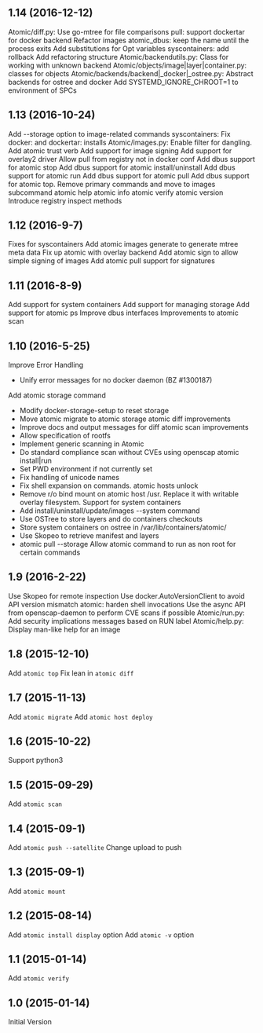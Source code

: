 ## 1.14 (2016-12-12)
Atomic/diff.py: Use go-mtree for file comparisons
pull: support dockertar for docker backend
Refactor images
atomic_dbus: keep the name until the process exits
Add substitutions for Opt variables
syscontainers: add rollback
Add refactoring structure
    Atomic/backendutils.py: Class for working with unknown backend
    Atomic/objects/image|layer|container.py: classes for objects
    Atomic/backends/backend|_docker|_ostree.py: Abstract backends for ostree and docker
Add  SYSTEMD_IGNORE_CHROOT=1 to environment of SPCs

## 1.13 (2016-10-24)
Add --storage option to image-related commands
syscontainers: Fix docker: and dockertar: installs
Atomic/images.py: Enable filter for dangling.
Add atomic trust verb
Add support for image signing
Add support for overlay2 driver
Allow pull from registry not in docker conf
Add dbus support for atomic stop
Add dbus support for atomic install/uninstall
Add dbus support for atomic run
Add dbus support for atomic pull
Add dbus support for atomic top.
Remove primary commands and move to images subcommand
    atomic help
    atomic info
    atomic verify
    atomic version
Introduce registry inspect methods

## 1.12 (2016-9-7)
Fixes for syscontainers
Add atomic images generate to generate mtree meta data
Fix up atomic with overlay backend
Add atomic sign to allow simple signing of images
Add atomic pull support for signatures

## 1.11 (2016-8-9)
Add support for system containers
Add support for managing storage
Add support for atomic ps
Improve dbus interfaces
Improvements to atomic scan

## 1.10 (2016-5-25)
Improve Error Handling
- Unify error messages for no docker daemon (BZ #1300187)

Add atomic storage command
- Modify docker-storage-setup to reset storage
- Move atomic migrate to atomic storage
atomic diff improvements
- Improve docs and output messages for diff
atomic scan improvements
- Allow specification of rootfs
- Implement generic scanning in Atomic
- Do standard compliance scan without CVEs using openscap
atomic install|run
- Set PWD environment if not currently set
- Fix handling of unicode names
- Fix shell expansion on commands.
atomic hosts unlock
- Remove r/o bind mount on atomic host /usr. Replace it with writable overlay filesystem.
Support for system containers
- Add install/uninstall/update/images --system command
- Use OSTree to store layers and do containers checkouts
- Store system containers on ostree in /var/lib/containers/atomic/
- Use Skopeo to retrieve manifest and layers
- atomic pull --storage
Allow atomic command to run as non root for certain commands

## 1.9 (2016-2-22)
Use Skopeo for remote inspection
Use docker.AutoVersionClient to avoid API version mismatch
atomic: harden shell invocations
Use the async API from openscap-daemon to perform CVE scans if possible
Atomic/run.py: Add security implications messages based on RUN label
Atomic/help.py: Display man-like help for an image

## 1.8 (2015-12-10)
Add `atomic top`
Fix lean in `atomic diff`

## 1.7 (2015-11-13)
Add `atomic migrate`
Add `atomic host deploy`

## 1.6 (2015-10-22)
Support python3

## 1.5 (2015-09-29)
Add `atomic scan`

## 1.4 (2015-09-1)
Add `atomic push --satellite`
Change upload to push

## 1.3 (2015-09-1)
Add `atomic mount`

## 1.2 (2015-08-14)
Add `atomic install display` option
Add `atomic -v` option

## 1.1 (2015-01-14)
Add `atomic verify`

## 1.0 (2015-01-14)
Initial Version
